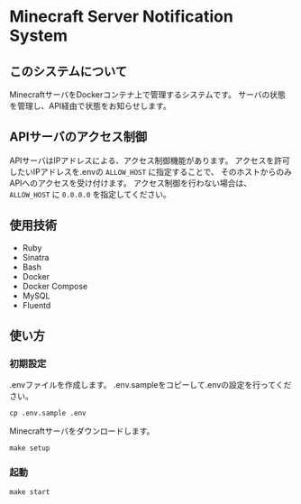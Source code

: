 # Minecraft Server Notification System

## このシステムについて

MinecraftサーバをDockerコンテナ上で管理するシステムです。
サーバの状態を管理し、API経由で状態をお知らせします。

## APIサーバのアクセス制御

APIサーバはIPアドレスによる、アクセス制御機能があります。
アクセスを許可したいIPアドレスを.envの `ALLOW_HOST` に指定することで、
そのホストからのみAPIへのアクセスを受け付けます。
アクセス制御を行わない場合は、 `ALLOW_HOST` に `0.0.0.0` を指定してください。

## 使用技術

- Ruby
- Sinatra
- Bash
- Docker
- Docker Compose
- MySQL
- Fluentd

## 使い方

### 初期設定

.envファイルを作成します。
.env.sampleをコピーして.envの設定を行ってください。

```
cp .env.sample .env
```

Minecraftサーバをダウンロードします。

```
make setup
```

### 起動

```
make start
```
